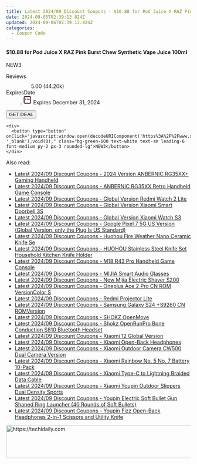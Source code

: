 ```yaml
---
title: Latest 2024/09 Discount Coupons - $10.88 for Pod Juice X RAZ Pink Burst Chew Synthetic Vape Juice 100Ml
date: 2024-09-05T02:39:13.824Z
updated: 2024-09-06T02:39:13.824Z
categories:
  - Coupon Code
---
```



<div class="max-w-4xl mx-auto grid grid-cols-1 lg:max-w-5xl lg:gap-x-20 lg:grid-cols-2">
  <div class="relative p-3 col-start-1 row-start-1 flex flex-col-reverse rounded-lg bg-gradient-to-t from-black/75 via-black/0 sm:bg-none sm:row-start-2 sm:p-0 lg:row-start-1">
    <h4 class="mt-1 text-lg font-semibold text-white sm:text-slate-900 md:text-2xl dark:sm:text-white">$10.88 for Pod Juice X RAZ Pink Burst Chew Synthetic Vape Juice 100ml</h4>
    <p class="text-sm leading-4 font-medium text-white sm:text-slate-500 dark:sm:text-slate-400">NEW3</p>
  </div>
  
  <div class="col-start-1 col-end-3 row-start-1 grid gap-4 sm:mb-6 sm:grid-cols-4 lg:col-start-2 lg:row-span-6 lg:row-end-6 lg:mb-0 lg:gap-6">
    
  </div>
  <dl class="row-start-2 mt-4 flex items-center text-xs font-medium sm:row-start-3 sm:mt-1 md:mt-2.5 lg:row-start-2">
    <dt class="sr-only">Reviews</dt>
    <dd class="flex items-center text-indigo-600 dark:text-indigo-400">
      <svg width="24" height="24" fill="none" aria-hidden="true" class="mr-1 stroke-current dark:stroke-indigo-500">
        <path d="m12 5 2 5h5l-4 4 2.103 5L12 16l-5.103 3L9 14l-4-4h5l2-5Z" stroke-width="2" stroke-linecap="round" stroke-linejoin="round" />
      </svg>
      <span>5.00 <span class="font-normal text-slate-400">(44.20k)</span></span>
    </dd>
    <dt class="sr-only">ExpiresDate</dt>
    <dd class="flex items-center">
      <svg width="2" height="2" aria-hidden="true" fill="currentColor" class="mx-3 text-slate-300">
        <circle cx="1" cy="1" r="1" />
      </svg>
      <svg width="24" height="24" viewBox="0 0 24 24" fill="none" stroke="currentColor" stroke-width="2">
        <rect x="3" y="3" width="18" height="18" rx="2" fill="#fff" />
        <path d="M6 10L18 10" stroke="red" stroke-width="2" fill="none" />
        <path d="M10 6L10 18" stroke="#fff" stroke-width="2" fill="none" />
      </svg>
      Expires December 31, 2024    </dd>
  </dl>
  <div class="col-start-1 row-start-3 mt-4 self-center sm:col-start-2 sm:row-span-2 sm:row-start-2 sm:mt-0 lg:col-start-1 lg:row-start-3 lg:row-end-4 lg:mt-6">
    <button type="button" onClick="javascript:window.open(decodeURIComponent('https%3A%2F%2Fwww.shareasale.com%2Fu.cfm%3Fd%3D1201868%26m%3D59344%26u%3D4338022'), '_blank');void(0);" class="rounded-lg bg-red-600 px-3 py-2 text-sm font-medium leading-6 text-white">GET DEAL</button>
  </div>
  <p class="col-start-1 mt-4 text-sm leading-6 sm:col-span-2 lg:col-span-1 lg:row-start-4 lg:mt-6 dark:text-slate-400">
   
    <div>
      <button type="button" onClick="javascript:window.open(decodeURIComponent('https%3A%2F%2Fwww.shareasale.com%2Fu.cfm%3Fd%3D1201868%26m%3D59344%26u%3D4338022'), '_blank');void(0);" class="bg-green-600 text-white text-sm leading-6 font-medium py-2 px-3 rounded-lg">NEW3</button>
    </div>
  </p>
</div>
<span class="atpl-alsoreadstyle">Also read:</span>
<div><ul>
<li><a href="https://coupons.techidaily.com/coupon-1118116-share-97331-sale/"><u>Latest 2024/09 Discount Coupons - 2024 Version ANBERNIC RG35XX+ Gaming Handheld</u></a></li>
<li><a href="https://coupons.techidaily.com/coupon-1118179-share-97331-sale/"><u>Latest 2024/09 Discount Coupons - ANBERNIC RG35XX Retro Handheld Game Console</u></a></li>
<li><a href="https://coupons.techidaily.com/coupon-1118114-share-97331-sale/"><u>Latest 2024/09 Discount Coupons - Global Version Redmi Watch 2 Lite</u></a></li>
<li><a href="https://coupons.techidaily.com/coupon-1118109-share-97331-sale/"><u>Latest 2024/09 Discount Coupons - Global Version Xiaomi Smart Doorbell 3S</u></a></li>
<li><a href="https://coupons.techidaily.com/coupon-1118178-share-97331-sale/"><u>Latest 2024/09 Discount Coupons - Global Version Xiaomi Watch S3</u></a></li>
<li><a href="https://coupons.techidaily.com/coupon-1118170-share-97331-sale/"><u>Latest 2024/09 Discount Coupons - Google Pixel 7 5G US Version (Global Version, only the Plug Is US Standard)</u></a></li>
<li><a href="https://coupons.techidaily.com/coupon-1118183-share-97331-sale/"><u>Latest 2024/09 Discount Coupons - Huohou Fire Weather Nano Ceramic Knife Se</u></a></li>
<li><a href="https://coupons.techidaily.com/coupon-1118182-share-97331-sale/"><u>Latest 2024/09 Discount Coupons - HUOHOU Stainless Steel Knife Set Household Kitchen Knife Holder</u></a></li>
<li><a href="https://coupons.techidaily.com/coupon-1118181-share-97331-sale/"><u>Latest 2024/09 Discount Coupons - M18 R43 Pro Handheld Game Console</u></a></li>
<li><a href="https://coupons.techidaily.com/coupon-1118111-share-97331-sale/"><u>Latest 2024/09 Discount Coupons - MIJIA Smart Audio Glasses</u></a></li>
<li><a href="https://coupons.techidaily.com/coupon-1118176-share-97331-sale/"><u>Latest 2024/09 Discount Coupons - New Mijia Electric Shaver S200</u></a></li>
<li><a href="https://coupons.techidaily.com/coupon-1118168-share-97331-sale/"><u>Latest 2024/09 Discount Coupons - Oneplus Ace 2 Pro CN ROM VersionColor S</u></a></li>
<li><a href="https://coupons.techidaily.com/coupon-1118177-share-97331-sale/"><u>Latest 2024/09 Discount Coupons - Redmi Projector Lite</u></a></li>
<li><a href="https://coupons.techidaily.com/coupon-1118169-share-97331-sale/"><u>Latest 2024/09 Discount Coupons - Samsung Galaxy S24 +S9260 CN ROMVersion</u></a></li>
<li><a href="https://coupons.techidaily.com/coupon-1118172-share-97331-sale/"><u>Latest 2024/09 Discount Coupons - SHOKZ OpenMove</u></a></li>
<li><a href="https://coupons.techidaily.com/coupon-1118171-share-97331-sale/"><u>Latest 2024/09 Discount Coupons - Shokz OpenRunPro Bone Conduction S810 Bluetooth Headset</u></a></li>
<li><a href="https://coupons.techidaily.com/coupon-1118180-share-97331-sale/"><u>Latest 2024/09 Discount Coupons - Xiaomi 12 Global Version</u></a></li>
<li><a href="https://coupons.techidaily.com/coupon-1118110-share-97331-sale/"><u>Latest 2024/09 Discount Coupons - Xiaomi Open-Back Headphones</u></a></li>
<li><a href="https://coupons.techidaily.com/coupon-1118173-share-97331-sale/"><u>Latest 2024/09 Discount Coupons - Xiaomi Outdoor Camera CW500 Dual Camera Version</u></a></li>
<li><a href="https://coupons.techidaily.com/coupon-1118115-share-97331-sale/"><u>Latest 2024/09 Discount Coupons - Xiaomi Rainbow No. 5 No. 7 Battery 10-Pack</u></a></li>
<li><a href="https://coupons.techidaily.com/coupon-1118175-share-97331-sale/"><u>Latest 2024/09 Discount Coupons - Xiaomi Type-C to Lightning Braided Data Cable</u></a></li>
<li><a href="https://coupons.techidaily.com/coupon-1118174-share-97331-sale/"><u>Latest 2024/09 Discount Coupons - Xiaomi Youpin Outdoor Slippers Dual Density Sports</u></a></li>
<li><a href="https://coupons.techidaily.com/coupon-1118113-share-97331-sale/"><u>Latest 2024/09 Discount Coupons - Youpin Electric Soft Bullet Gun Shaped Ring Launcher (40 Rounds of Soft Bullets)</u></a></li>
<li><a href="https://coupons.techidaily.com/coupon-1118112-share-97331-sale/"><u>Latest 2024/09 Discount Coupons - Youpin Fizz Open-Back Headphones 2-in-1 Scissors and Utility Knife</u></a></li>
</ul></div>

<ins class="adsbygoogle"
      style="display:block"
      data-ad-client="ca-pub-7571918770474297"
      data-ad-slot="8358498916"
      data-ad-format="auto"
      data-full-width-responsive="true"></ins>
<!-- affiliate ads begin -->
<a href="https://aligracehair.sjv.io/c/5597632/1915830/19272" target="_top" id="1915830">
  <img src="//a.impactradius-go.com/display-ad/19272-1915830" border="0" alt="https://techidaily.com" width="728" height="90"/>
</a>
<img height="0" width="0" src="https://aligracehair.sjv.io/i/5597632/1915830/19272" style="position:absolute;visibility:hidden;" border="0" />
<!-- affiliate ads end -->